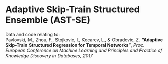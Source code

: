 # Adaptive Skip-Train Structured Ensemble (AST-SE)
Data and code relating to:
<br/>
Pavlovski, M., Zhou, F., Stojkovic, I., Kocarev, L., & Obradovic, Z. <b>“Adaptive Skip-Train Structured Regression for Temporal Networks”</b>, <i>Proc. European Conference on Machine Learning and Principles and Practice of Knowledge Discovery in Databases, 2017</i>
